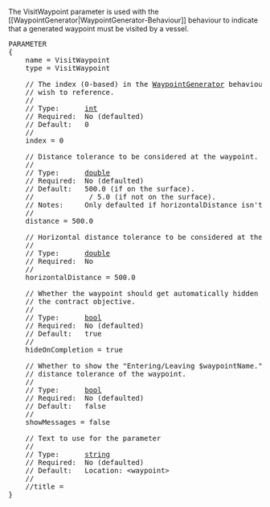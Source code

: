 The VisitWaypoint parameter is used with the [[WaypointGenerator|WaypointGenerator-Behaviour]] behaviour to indicate that a generated waypoint must be visited by a vessel.

<pre>
PARAMETER
{
    name = VisitWaypoint
    type = VisitWaypoint

    // The index (0-based) in the <a href="WaypointGenerator-Behaviour">WaypointGenerator</a> behaviour of the waypoint we
    // wish to reference.
    //
    // Type:      <a href="Numeric-Type">int</a>
    // Required:  No (defaulted)
    // Default:   0
    //
    index = 0

    // Distance tolerance to be considered at the waypoint.
    //
    // Type:      <a href="Numeric-Type">double</a>
    // Required:  No (defaulted)
    // Default:   500.0 (if on the surface).
    //            <waypoint altitude> / 5.0 (if not on the surface).
    // Notes:     Only defaulted if horizontalDistance isn't provided.
    //
    distance = 500.0

    // Horizontal distance tolerance to be considered at the waypoint.
    //
    // Type:      <a href="Numeric-Type">double</a>
    // Required:  No
    //
    horizontalDistance = 500.0

    // Whether the waypoint should get automatically hidden after completing
    // the contract objective.
    //
    // Type:      <a href="Boolean-Type">bool</a>
    // Required:  No (defaulted)
    // Default:   true
    //
    hideOnCompletion = true

    // Whether to show the "Entering/Leaving $waypointName." messages when a player gets within the
    // distance tolerance of the waypoint.
    //
    // Type:      <a href="Boolean-Type">bool</a>
    // Required:  No (defaulted)
    // Default:   false
    //
    showMessages = false
    
    // Text to use for the parameter
    //
    // Type:      <a href="String-Type">string</a>
    // Required:  No (defaulted)
    // Default:   Location: &lt;waypoint&gt;
    // 
    //title =
}
</pre>

